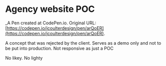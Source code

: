 # Agency website POC
 _A Pen created at CodePen.io. Original URL: [https://codepen.io/jcoulterdesign/pen/arQoER](https://codepen.io/jcoulterdesign/pen/arQoER).

 A concept that was rejected by the client. Serves as a demo only and not to be put into production. Not responsive as just a POC

No  likey. No lighty